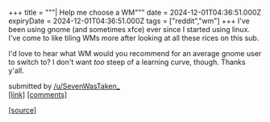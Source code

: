 +++
title = """| Help me choose a WM"""
date = 2024-12-01T04:36:51.000Z
expiryDate = 2024-12-01T04:36:51.000Z
tags = ["reddit","wm"]
+++
I've been using gnome (and sometimes xfce) ever since I started using linux. I've come to like tiling WMs more after looking at all these rices on this sub.

I'd love to hear what WM would you recommend for an average gnome user to switch to? I don't want _too_ steep of a learning curve, though. Thanks y'all.

submitted by [/u/SevenWasTaken\_](https://www.reddit.com/user/SevenWasTaken_)  
[\[link\]](https://www.reddit.com/r/unixporn/comments/1h3vaf9/help_me_choose_a_wm/) [\[comments\]](https://www.reddit.com/r/unixporn/comments/1h3vaf9/help_me_choose_a_wm/)

[[source]](https://www.reddit.com/r/unixporn/comments/1h3vaf9/help_me_choose_a_wm/)
